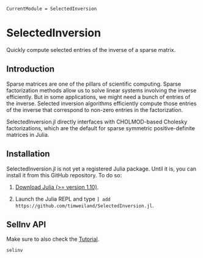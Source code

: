 ```@meta
CurrentModule = SelectedInversion
```

# SelectedInversion

Quickly compute selected entries of the inverse of a sparse matrix.

## Introduction

Sparse matrices are one of the pillars of scientific computing. Sparse factorization methods allow us to solve linear systems involving the inverse efficiently. But in some applications, we might need a bunch of entries of the inverse. Selected inversion algorithms efficiently compute those entries of the inverse that correspond to non-zero entries in the factorization.

SelectedInversion.jl directly interfaces with CHOLMOD-based Cholesky factorizations, which are the default for sparse symmetric positive-definite matrices in Julia.

## Installation

SelectedInversion.jl is not yet a registered Julia package.
Until it is, you can install it from this GitHub repository.
To do so:

1. [Download Julia (>= version 1.10)](https://julialang.org/downloads/).

2. Launch the Julia REPL and type `] add https://github.com/timweiland/SelectedInversion.jl`. 

## SelInv API

Make sure to also check the [Tutorial](@ref).

```@docs
selinv
```
